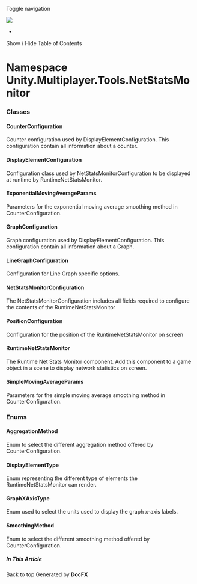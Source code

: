 <div id="wrapper">

<div>

<div class="container">

<div class="navbar-header">

Toggle navigation

<img src="../logo.svg" id="logo" class="svg" />

</div>

<div id="navbar" class="collapse navbar-collapse">

<div class="form-group">

</div>

</div>

</div>

<div class="subnav navbar navbar-default">

<div id="breadcrumb" class="container hide-when-search">

-   

</div>

</div>

</div>

<div class="container body-content hide-when-search" role="main">

<div class="sidenav hide-when-search">

Show / Hide Table of Contents

<div id="sidetoggle" class="sidetoggle collapse">

<div id="sidetoc">

</div>

</div>

</div>

<div class="article row grid-right">

<div class="col-md-10">

# Namespace Unity.Multiplayer.Tools.NetStatsMonitor

<div class="markdown level0 summary">

</div>

<div class="markdown level0 conceptual">

</div>

<div class="markdown level0 remarks">

</div>

### Classes

#### CounterConfiguration

<div class="section">

Counter configuration used by DisplayElementConfiguration. This
configuration contain all information about a counter.

</div>

#### DisplayElementConfiguration

<div class="section">

Configuration class used by NetStatsMonitorConfiguration to be displayed
at runtime by RuntimeNetStatsMonitor.

</div>

#### ExponentialMovingAverageParams

<div class="section">

Parameters for the exponential moving average smoothing method in
CounterConfiguration.

</div>

#### GraphConfiguration

<div class="section">

Graph configuration used by DisplayElementConfiguration. This
configuration contain all information about a Graph.

</div>

#### LineGraphConfiguration

<div class="section">

Configuration for Line Graph specific options.

</div>

#### NetStatsMonitorConfiguration

<div class="section">

The NetStatsMonitorConfiguration includes all fields required to
configure the contents of the RuntimeNetStatsMonitor

</div>

#### PositionConfiguration

<div class="section">

Configuration for the position of the RuntimeNetStatsMonitor on screen

</div>

#### RuntimeNetStatsMonitor

<div class="section">

The Runtime Net Stats Monitor component. Add this component to a game
object in a scene to display network statistics on screen.

</div>

#### SimpleMovingAverageParams

<div class="section">

Parameters for the simple moving average smoothing method in
CounterConfiguration.

</div>

### Enums

#### AggregationMethod

<div class="section">

Enum to select the different aggregation method offered by
CounterConfiguration.

</div>

#### DisplayElementType

<div class="section">

Enum representing the different type of elements the
RuntimeNetStatsMonitor can render.

</div>

#### GraphXAxisType

<div class="section">

Enum used to select the units used to display the graph x-axis labels.

</div>

#### SmoothingMethod

<div class="section">

Enum to select the different smoothing method offered by
CounterConfiguration.

</div>

</div>

<div class="hidden-sm col-md-2" role="complementary">

<div class="sideaffix">

<div class="contribution">

</div>

##### In This Article

<div>

</div>

</div>

</div>

</div>

</div>

<div class="grad-bottom">

</div>

<div class="footer">

<div class="container">

Back to top Generated by **DocFX**

</div>

</div>

</div>
